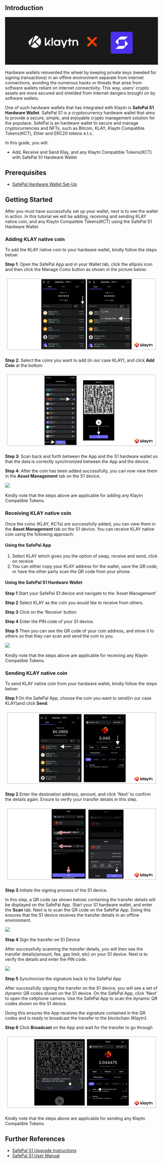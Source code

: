 ## Introduction <a id="introduction"></a>

![](./img/safepalS1/klaytnXsafepal.png)

Hardware wallets reinvented the wheel by keeping private keys (needed for signing transactions) in an offline environment separate from internet connections, avoiding the numerous hacks or threats that arise from software wallets reliant on internet connectivity. This way, users' crypto assets are more secured and shielded from internet dangers brought on by software wallets.

One of such hardware wallets that has integrated with Klaytn is **SafePal S1 Hardware Wallet**. SafePal S1 is a cryptocurrency hardware wallet that aims to provide a secure, simple, and enjoyable crypto management solution for the populace. SafePal is an hardware wallet to secure and manage cryptocurrencies and NFTs, such as Bitcoin, KLAY, Klaytn Compatible Tokens(KCT), Ether and ERC20 tokens e.t.c.

In this guide, you will:

* Add, Receive and Send Klay, and any Klaytn Compatible Tokens(KCT)  with SafePal S1 Hardware Wallet

## Prerequisites <a id="prerequisites"></a>

* [SafePal Hardware Wallet Set-Up](https://safepalsupport.zendesk.com/hc/en-us/articles/360046051752)

## Getting Started <a id="getting-started"></a>

After you must have successfully set up your wallet, next is to see the wallet in action. In this tutorial we will be adding, receiving and sending KLAY native coin, and any Klaytn Compatible Tokens(KCT) using the SafePal S1 Hardware Wallet.

### Adding KLAY native coin <a id="adding-klay-native-coin"></a>

To add the KLAY native coin to your hardware wallet, kindly follow the steps below:

**Step 1**: Open the SafePal App and in your Wallet tab, click the ellipsis icon and then click the Manage Coins button as shown in the picture below:

![](./img/safepalS1/step1-add-klay.png)

**Step 2**: Select the coins you want to add (in our case KLAY), and click **Add Coin** at the bottom

![](./img/safepalS1/step2-add-klay.png)

**Step 3**:  Scan back and forth between the App and the S1 hardware wallet so that the data is correctly synchronized between the App and the device.

**Step 4**: After the coin has been added successfully, you can now view them in the **Asset Management** tab on the S1 device. 

![](./img/safepalS1/step4-add-klay.png)

Kindly note that the steps above are applicable for adding any Klaytn Compatible Tokens. 

### Receiving KLAY native coin  <a id="receiving-klay-native-coin"></a> 

Once the coins (KLAY, KCTs) are successfully added, you can view them in the **Asset Management** tab on the S1 device. You can receive KLAY native coin using the following approach: 

#### Using the SafePal App

1. Select KLAY which gives you the option of swap, receive and send, click on receive 
2. You can either copy your KLAY address for the wallet, save the QR code, or have the other party scan the QR code from your phone.

#### Using the SafePal S1 Hardware Wallet

**Step 1** Start your SafePal S1 device and navigate to the 'Asset Management' 
 
**Step 2** Select KLAY as the coin you would like to receive from others.
 
**Step 3** Click on the ‘Receive’ button
 
**Step 4** Enter the PIN code of your S1 device.
 
**Step 5** Then you can see the QR code of your coin address, and show it to others so that they can scan and send the coin to you.

![](./img/safepalS1/sphw-rec-banner.png)

Kindly note that the steps above are applicable for receiving any Klaytn Compatible Tokens.


### Sending KLAY native coin  <a id="sending-klay-native-coin"></a>

To send KLAY native coin from your hardware wallet, kindly follow the steps below:

**Step 1** On the SafePal App, choose the coin you want to send(in our case KLAY)and click **Send**.

![](./img//safepalS1/step1-send-klay.png)

**Step 2** Enter the destination address, amount, and click 'Next' to confirm the details again. Ensure to verify your transfer details in this step.

![](./img/safepalS1/step2-send-klay.png)

**Step 3** Initiate the signing process of the S1 device.

In this step, a QR code (as shown below) containing the transfer details will be displayed on the SafePal App. Start your S1 hardware wallet, and enter the **Scan** tab. Next is to scan the QR code on the SafePal App. Doing this ensures that the S1 device receives the transfer details in an offline environment. 

![](./img/safepalS1/step3-send-klay.png)

**Step 4** Sign the transfer on S1 Device

After successfully scanning the transfer details, you will then see the transfer details(amount, fee, gas limit, etc) on your S1 device. Next is to verify the details and enter the PIN code. 

![](./img/safepalS1/step4-send-klay.png)

**Step 5** Synchronize the signature back to the SafePal App

After successfully signing the transfer on the S1 device, you will see a set of dynamic QR codes shown on the S1 device. On the SafePal App, click 'Next' to open the cellphone camera. Use the SafePal App to scan the dynamic QR codes shown on the S1 device. 

Doing this ensures the App receives the signature contained in the QR codes and is ready to broadcast the transfer to the blockchain (Klaytn).

**Step 6** Click **Broadcast** on the App and wait for the transfer to go through

![](./img/safepalS1/step6-send-klay.png)

Kindly note that the steps above are applicable for sending any Klaytn Compatible Tokens. 


## Further References  <a id="further-references"></a>

* [SafePal S1 Upgrade Instructions](https://www.safepal.com/en/upgrade/s1)
* [SafePal S1 User Manual](https://docs.safepal.io/safepal-hardware-wallet/user-manual)














